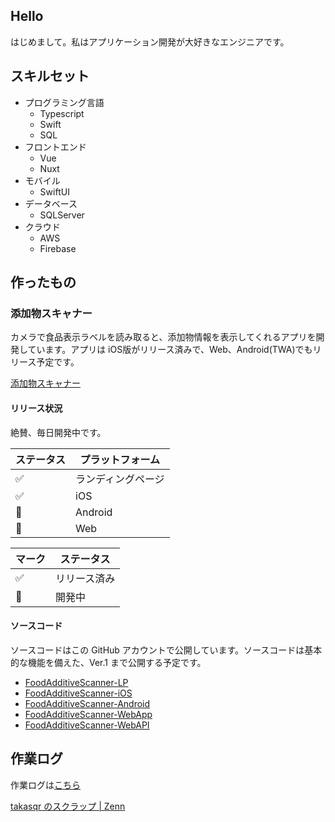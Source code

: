 ## Hello

はじめまして。私はアプリケーション開発が大好きなエンジニアです。

## スキルセット
- プログラミング言語
    * Typescript
    * Swift
    * SQL
- フロントエンド
    * Vue
    * Nuxt
- モバイル
    * SwiftUI
- データベース
    * SQLServer
- クラウド
    * AWS
    * Firebase

## 作ったもの

### 添加物スキャナー
カメラで食品表示ラベルを読み取ると、添加物情報を表示してくれるアプリを開発しています。アプリは iOS版がリリース済みで、Web、Android(TWA)でもリリース予定です。

[添加物スキャナー](https://foodadditive.app/)


#### リリース状況

絶賛、毎日開発中です。

| ステータス | プラットフォーム |
|---|---|
| ✅ | ランディングページ |
| ✅ | iOS |
| 🚧 | Android |
| 🚧 | Web |


| マーク | ステータス |
|---|---|
| ✅ | リリース済み |
| 🚧 | 開発中 |

#### ソースコード

ソースコードはこの GitHub アカウントで公開しています。ソースコードは基本的な機能を備えた、Ver.1 まで公開する予定です。

- [FoodAdditiveScanner-LP](https://github.com/takasqr/FoodAdditiveScanner-LP)
- [FoodAdditiveScanner-iOS
](https://github.com/takasqr/FoodAdditiveScanner-iOS)
- [FoodAdditiveScanner-Android
](https://github.com/takasqr/FoodAdditiveScanner-Android)
- [FoodAdditiveScanner-WebApp
](https://github.com/takasqr/FoodAdditiveScanner-WebApp)
- [FoodAdditiveScanner-WebAPI
](https://github.com/takasqr/FoodAdditiveScanner-WebAPI)


## 作業ログ

作業ログは[こちら](https://zenn.dev/takasqr?tab=scraps)

[takasqr のスクラップ | Zenn](https://zenn.dev/takasqr?tab=scraps)

